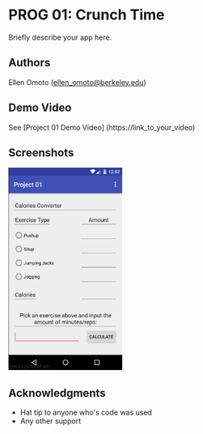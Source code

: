 # PROG 01: Crunch Time

Briefly describe your app here.

## Authors

Ellen Omoto ([ellen_omoto@berkeley.edu](mailto:ellen_omoto@berkeley.edu))

## Demo Video

See [Project 01 Demo Video] (https://link_to_your_video)

## Screenshots

<img src="screenshots/screenshot.png" height="400" alt="Screenshot"/>

## Acknowledgments

* Hat tip to anyone who's code was used
* Any other support


